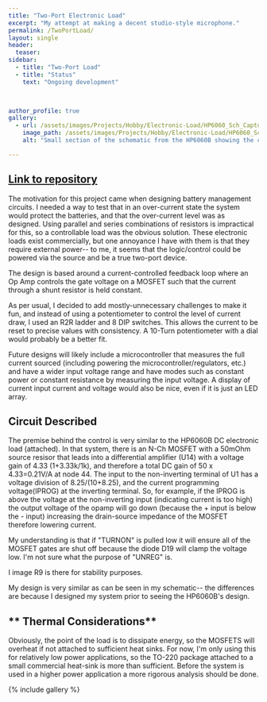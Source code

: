 ```yaml
---
title: "Two-Port Electronic Load"
excerpt: "My attempt at making a decent studio-style microphone."
permalink: /TwoPortLoad/
layout: single
header:
  teaser: 
sidebar:
  - title: "Two-Port Load"
  - title: "Status"
    text: "Ongoing development"


    
author_profile: true   
gallery:
  - url: /assets/images/Projects/Hobby/Electronic-Load/HP6060_Sch_Capture.PNG
    image_path: /assets/images/Projects/Hobby/Electronic-Load/HP6060_Sch_Capture.PNG
    alt: "Small section of the schematic from the HP6060B showing the current control"

---
```


## [Link to repository](https://github.com/EliMattingly22/Two-Port-Load)
The motivation for this project came when designing battery management circuits. I needed a way to test that in an over-current state the system would protect the batteries, and that the over-current level was as designed. Using parallel and series combinations of resistors is impractical for this, so a controllable load was the obvious solution. These electronic loads exist commercially, but one annoyance I have with them is that they require external power-- to me, it seems that the logic/control could be powered via the source and be a true two-port device. 

The design is based around a current-controlled feedback loop where an Op Amp controls the gate voltage on a MOSFET such that the current through a shunt resistor is held constant.

As per usual, I decided to add mostly-unnecessary challenges to make it fun, and instead of using a potentiometer to control the level of current draw, I used an R2R ladder and 8 DIP switches. This allows the current to be reset to precise values with consistency. A 10-Turn potentiometer with a dial would probably be a better fit. 

Future designs will likely include a microcontroller that measures the full current sourced (including powering the microcontroller/regulators, etc.) and have a wider input voltage range and have modes such as constant power or constant resistance by measuring the input voltage. A display of current input current and voltage would also be nice, even if it is just an LED array.

## **Circuit Described**

The premise behind the control is very similar to the HP6060B DC electronic load (attached). In that system, there is an N-Ch MOSFET with a 50mOhm source resisor that leads into a differential amplifier (U14) with a voltage gain of 4.33 (1+3.33k/1k), and therefore a total DC gain of 50 x 4.33=0.21V/A at node 44. The input to the non-inverting terminal of U1 has a voltage division of 8.25/(10+8.25), and the current programming voltage(IPROG) at the inverting terminal. So, for example, if the IPROG is above the voltage at the non-inverting input (indicating current is too high) the output voltage of the opamp will go down (because the + input is below the - input) increasing the drain-source impedance of the MOSFET therefore lowering current. 

My understanding is that if "TURNON" is pulled low it will ensure all of the MOSFET gates are shut off because the diode D19 will clamp the voltage low. I'm not sure what the purpose of "UNREG" is.

I image R9 is there for stability purposes.

My design is very similar as can be seen in my schematic-- the differences are because I designed my system prior to seeing the HP6060B's design.

## ** Thermal Considerations**

Obviously, the point of the load is to dissipate energy, so the MOSFETS will overheat if not attached to sufficient heat sinks. For now, I'm only using this for relatively low power applications, so the TO-220 package attached to a small commercial heat-sink is more than sufficient. Before the system is used in a higher power application a more rigorous analysis should be done. 


{% include gallery %}
